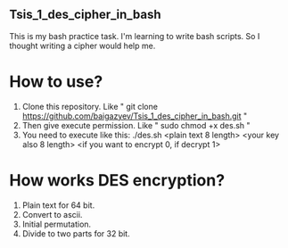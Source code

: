 ## Tsis_1_des_cipher_in_bash
This is my bash practice task. I'm learning to write bash scripts. So I thought writing a cipher would help me.
# How to use?
1. Clone this repository. Like " git clone https://github.com/baigazyev/Tsis_1_des_cipher_in_bash.git "
2. Then give execute permission. Like " sudo chmod +x des.sh "
3. You need to execute like this: ./des.sh <plain text 8 length> <your key also 8 length> <if you want to encrypt 0, if decrypt 1>
# How works DES encryption?
1. Plain text for 64 bit.
2. Convert to ascii.
3. Initial permutation.
4. Divide to two parts for 32 bit.
